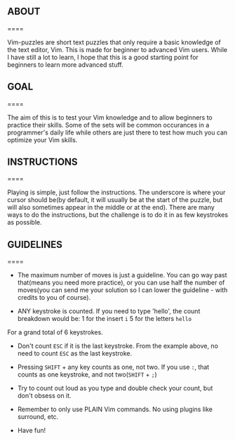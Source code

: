 
## ABOUT
====

Vim-puzzles are short text puzzles that only require a basic knowledge of the text editor, Vim. This is made for beginner to advanced Vim users. While I have still a lot to learn, I hope that this is a good starting point for beginners to learn more advanced stuff.

## GOAL
====

The aim of this is to test your Vim knowledge and to allow beginners to practice their skills. Some of the sets will be common occurances in a programmer's daily life while others are just there to test how much you can optimize your Vim skills.

## INSTRUCTIONS
====

Playing is simple, just follow the instructions. The underscore is where your cursor should be(by default, it will usually be at the start of the puzzle, but will also sometimes appear in the middle or at the end). There are many ways to do the instructions, but the challenge is to do it in as few keystrokes as possible.

## GUIDELINES
====

 - The maximum number of moves is just a guideline. You can go way past that(means you need more practice), or you can use half the number of moves(you can send me your solution so I can lower the guideline - with credits to you of course).

 - ANY keystroke is counted. If you need to type 'hello', the count breakdown would be:
  1 for the insert `i`
  5 for the letters `hello`

  For a grand total of 6 keystrokes.

 - Don't count `ESC` if it is the last keystroke. From the example above, no need to count `ESC` as the last keystroke.
 - Pressing `SHIFT` + any key counts as one, not two. If you use `:`, that counts as one keystroke, and not two(`SHIFT` + `;`)

 - Try to count out loud as you type and double check your count, but don't obsess on it.

 - Remember to only use PLAIN Vim commands. No using plugins like surround, etc.

 - Have fun!
